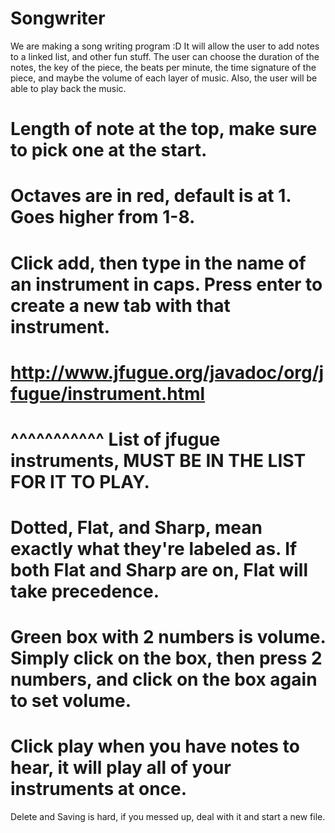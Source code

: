 Songwriter
==========

We are making a song writing program :D It will allow the user to add notes to a linked list, and other fun stuff. 
The user can choose the duration of the notes, the key of the piece, the beats per minute, the time signature of the piece, and maybe the volume of each layer of music. Also, the user will be able to play back the music.

Length of note at the top, make sure to pick one at the start.
========================
Octaves are in red, default is at 1. Goes higher from 1-8.
=============================
Click add, then type in the name of an instrument in caps. Press enter to create a new tab with that instrument.
=============================
**http://www.jfugue.org/javadoc/org/jfugue/instrument.html**
===========================
^^^^^^^^^^^ List of jfugue instruments, MUST BE IN THE LIST FOR IT TO PLAY.
==============================
Dotted, Flat, and Sharp, mean exactly what they're labeled as. If both Flat and Sharp are on, Flat will take precedence.
===============================
Green box with 2 numbers is volume. Simply click on the box, then press 2 numbers, and click on the box again to set volume.
=================================
Click play when you have notes to hear, it will play all of your instruments at once.
================================

Delete and Saving is hard, if you messed up, deal with it and start a new file.
